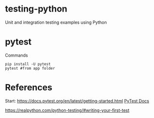 # testing-python
Unit and integration testing examples using Python

# pytest
Commands
```
pip install -U pytest
pytest #from app folder
```

# References
Start: https://docs.pytest.org/en/latest/getting-started.html
[PyTest Docs](https://docs.pytest.org/en/latest/getting-started.html)

https://realpython.com/python-testing/#writing-your-first-test